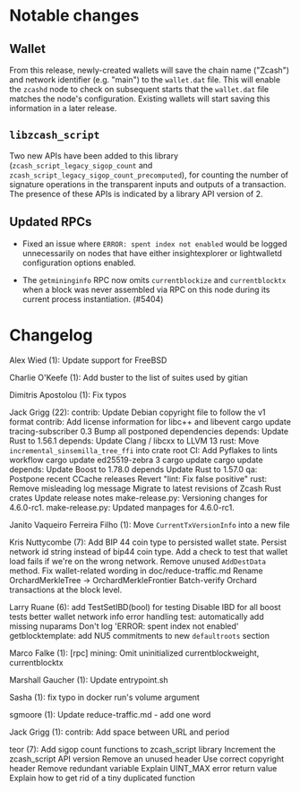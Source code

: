 Notable changes
===============

Wallet
------

From this release, newly-created wallets will save the chain name ("Zcash") and
network identifier (e.g. "main") to the `wallet.dat` file. This will enable the
`zcashd` node to check on subsequent starts that the `wallet.dat` file matches
the node's configuration. Existing wallets will start saving this information in
a later release.

`libzcash_script`
-----------------

Two new APIs have been added to this library (`zcash_script_legacy_sigop_count`
and `zcash_script_legacy_sigop_count_precomputed`), for counting the number of
signature operations in the transparent inputs and outputs of a transaction.
The presence of these APIs is indicated by a library API version of 2.

Updated RPCs
------------

- Fixed an issue where `ERROR: spent index not enabled` would be logged
  unnecessarily on nodes that have either insightexplorer or lightwalletd
  configuration options enabled.

- The `getmininginfo` RPC now omits `currentblockize` and `currentblocktx`
  when a block was never assembled via RPC on this node during its current
  process instantiation. (#5404)

Changelog
=========

Alex Wied (1):
      Update support for FreeBSD

Charlie O'Keefe (1):
      Add buster to the list of suites used by gitian

Dimitris Apostolou (1):
      Fix typos

Jack Grigg (22):
      contrib: Update Debian copyright file to follow the v1 format
      contrib: Add license information for libc++ and libevent
      cargo update
      tracing-subscriber 0.3
      Bump all postponed dependencies
      depends: Update Rust to 1.56.1
      depends: Update Clang / libcxx to LLVM 13
      rust: Move `incremental_sinsemilla_tree_ffi` into crate root
      CI: Add Pyflakes to lints workflow
      cargo update
      ed25519-zebra 3
      cargo update
      cargo update
      depends: Update Boost to 1.78.0
      depends Update Rust to 1.57.0
      qa: Postpone recent CCache releases
      Revert "lint: Fix false positive"
      rust: Remove misleading log message
      Migrate to latest revisions of Zcash Rust crates
      Update release notes
      make-release.py: Versioning changes for 4.6.0-rc1.
      make-release.py: Updated manpages for 4.6.0-rc1.

Janito Vaqueiro Ferreira Filho (1):
      Move `CurrentTxVersionInfo` into a new file

Kris Nuttycombe (7):
      Add BIP 44 coin type to persisted wallet state.
      Persist network id string instead of bip44 coin type.
      Add a check to test that wallet load fails if we're on the wrong network.
      Remove unused `AddDestData` method.
      Fix wallet-related wording in doc/reduce-traffic.md
      Rename OrchardMerkleTree -> OrchardMerkleFrontier
      Batch-verify Orchard transactions at the block level.

Larry Ruane (6):
      add TestSetIBD(bool) for testing
      Disable IBD for all boost tests
      better wallet network info error handling
      test: automatically add missing nuparams
      Don't log 'ERROR: spent index not enabled'
      getblocktemplate: add NU5 commitments to new `defaultroots` section

Marco Falke (1):
      [rpc] mining: Omit uninitialized currentblockweight, currentblocktx

Marshall Gaucher (1):
      Update entrypoint.sh

Sasha (1):
      fix typo in docker run's volume argument

sgmoore (1):
      Update reduce-traffic.md - add one word

Jack Grigg (1):
      contrib: Add space between URL and period

teor (7):
      Add sigop count functions to zcash_script library
      Increment the zcash_script API version
      Remove an unused header
      Use correct copyright header
      Remove redundant variable
      Explain UINT_MAX error return value
      Explain how to get rid of a tiny duplicated function

